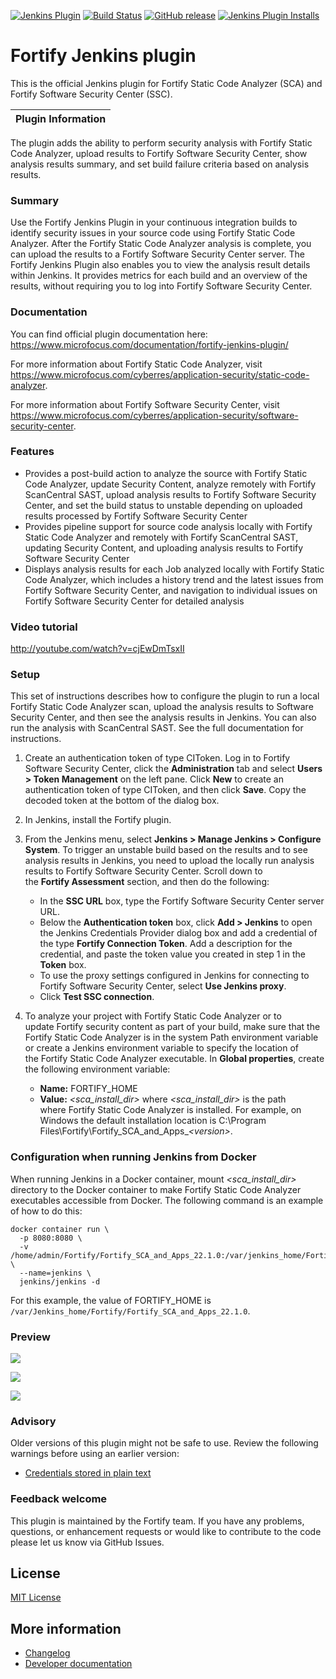 [![Jenkins Plugin](https://img.shields.io/jenkins/plugin/v/fortify.svg)](https://plugins.jenkins.io/fortify)
[![Build Status](https://ci.jenkins.io/buildStatus/icon?job=plugins/fortify-plugin/master)](https://ci.jenkins.io/job/plugins/job/fortify-plugin/job/master)
[![GitHub release](https://img.shields.io/github/release/jenkinsci/fortify-plugin.svg?label=changelog)](https://github.com/jenkinsci/fortify-plugin/releases/latest)
[![Jenkins Plugin Installs](https://img.shields.io/jenkins/plugin/i/fortify.svg?color=blue)](https://plugins.jenkins.io/fortify)


# Fortify Jenkins plugin

This is the official Jenkins plugin for Fortify Static Code Analyzer (SCA) and Fortify Software Security Center (SSC).

| Plugin Information                                                                          |
|---------------------------------------------------------------------------------------------|

The plugin adds the ability to perform security analysis with Fortify Static Code Analyzer, upload results to Fortify Software Security Center, show analysis results summary, and set build failure criteria based on analysis results.

### Summary

Use the Fortify Jenkins Plugin in your continuous integration builds to identify security issues in your source code using Fortify Static Code Analyzer. After the Fortify Static Code Analyzer analysis is complete, you can upload the results to a Fortify Software Security Center server. The Fortify Jenkins Plugin also enables you to view the analysis result details within Jenkins. It provides metrics for each build and an overview of the results, without requiring you to log into Fortify Software Security Center.

### Documentation

You can find official plugin documentation here: https://www.microfocus.com/documentation/fortify-jenkins-plugin/

For more information about Fortify Static Code Analyzer, visit https://www.microfocus.com/cyberres/application-security/static-code-analyzer.

For more information about Fortify Software Security Center, visit https://www.microfocus.com/cyberres/application-security/software-security-center.

### Features

*   Provides a post-build action to analyze the source with Fortify Static Code Analyzer, update Security Content, analyze remotely with Fortify ScanCentral SAST, upload analysis results to Fortify Software Security Center, and set the build status to unstable depending on uploaded results processed by Fortify Software Security Center
*   Provides pipeline support for source code analysis locally with Fortify Static Code Analyzer and remotely with Fortify ScanCentral SAST, updating Security Content, and uploading analysis results to Fortify Software Security Center
*   Displays analysis results for each Job analyzed locally with Fortify Static Code Analyzer, which includes a history trend and the latest issues from Fortify Software Security Center, and navigation to individual issues on Fortify Software Security Center for detailed analysis

### Video tutorial

<http://youtube.com/watch?v=cjEwDmTsxII>

### Setup

This set of instructions describes how to configure the plugin to run a local Fortify Static Code Analyzer scan, upload the analysis results to Software Security Center, and then see the analysis results in Jenkins. You can also run the analysis with ScanCentral SAST. See the full documentation for instructions.

1.  Create an authentication token of type CIToken. 
        Log in to Fortify Software Security Center, click the **Administration** tab and select **Users \> Token Management** on the left pane.
        Click **New** to create an authentication token of type CIToken, and then click **Save**.
        Copy the decoded token at the bottom of the dialog box.

2.  In Jenkins, install the Fortify plugin.

3.  From the Jenkins menu, select **Jenkins \> Manage Jenkins \> Configure System**. To trigger an unstable build based on the results and to see analysis results in Jenkins, you need to upload the locally run analysis results to Fortify Software Security Center. Scroll down to the **Fortify Assessment** section, and then do the following:
    -   In the **SSC URL** box, type the Fortify Software Security Center server URL. 
    -   Below the **Authentication token** box, click **Add \> Jenkins** to open the Jenkins Credentials Provider dialog box and add a credential of the type **Fortify Connection Token**. Add a description for the credential, and paste the token value you created in step 1 in the **Token** box.
    -   To use the proxy settings configured in Jenkins for connecting to Fortify Software Security Center, select **Use Jenkins proxy**. 
    -   Click **Test SSC connection**.

4.  To analyze your project with Fortify Static Code Analyzer or to update Fortify security content as part of your build, make sure that the Fortify Static Code Analyzer is in the system Path environment variable or create a Jenkins environment variable to specify the location of the Fortify Static Code Analyzer executable. In **Global properties**, create the following environment variable:
    -   **Name:** FORTIFY\_HOME
    -   **Value:** *\<sca\_install\_dir\>*
where *\<sca\_install\_dir\>* is the path where Fortify Static Code Analyzer is installed. For example, on Windows the default installation location is C:\\Program
Files\\Fortify\\Fortify\_SCA\_and\_Apps\_*\<version\>*.

### Configuration when running Jenkins from Docker

When running Jenkins in a Docker container, mount *\<sca\_install\_dir\>* directory to the Docker container to make Fortify Static Code Analyzer executables
accessible from Docker. The following command is an example of how to do this:

    docker container run \
      -p 8080:8080 \
      -v /home/admin/Fortify/Fortify_SCA_and_Apps_22.1.0:/var/jenkins_home/Fortify/Fortify_SCA_and_Apps_22.1.0 \
      --name=jenkins \
      jenkins/jenkins -d

For this example, the value of FORTIFY\_HOME is `/var/Jenkins_home/Fortify/Fortify_SCA_and_Apps_22.1.0`.

### Preview

![](docs/images/Jenkins_wiki.png)

![](docs/images/Jenkins_wiki_issues.png)

![](docs/images/Jenkins_wiki_pipes.png)

### Advisory

Older versions of this plugin might not be safe to use. Review the following warnings before using an earlier version:

-   [Credentials stored in plain text](https://jenkins.io/security/advisory/2020-01-29/#SECURITY-1565)

### Feedback welcome

This plugin is maintained by the Fortify team. If you have any problems, questions, or enhancement requests or would like to contribute to the code please let us know via GitHub Issues.

## License

[MIT License](./LICENSE)

## More information

* [Changelog](https://github.com/jenkinsci/fortify-plugin/releases)
* [Developer documentation](./docs/DEVELOPER.md)
